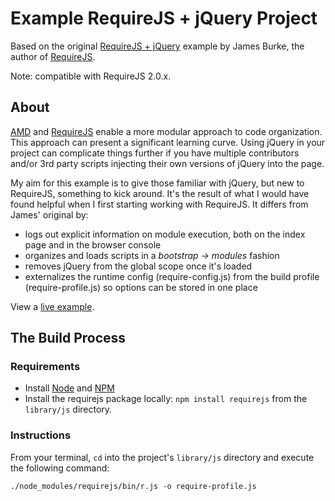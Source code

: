# Example RequireJS + jQuery Project #

Based on the original [RequireJS + jQuery][original] example by James Burke, the author of [RequireJS][requirejs].

Note: compatible with RequireJS 2.0.x.

## About ##

[AMD][amd] and [RequireJS][requirejs] enable a more modular approach to code organization. This approach can present a significant learning curve. Using jQuery in your project can complicate things further if you have multiple contributors and/or 3rd party scripts injecting their own versions of jQuery into the page.

My aim for this example is to give those familiar with jQuery, but new to RequireJS, something to kick around. It's the result of what I would have found helpful when I first starting working with RequireJS. It differs from James' original by:

* logs out explicit information on module execution, both on the index page and in the browser console
* organizes and loads scripts in a *bootstrap -> modules* fashion
* removes jQuery from the global scope once it's loaded
* externalizes the runtime config (require-config.js) from the build profile (require-profile.js) so options can be stored in one place

View a [live example][gh-pages].

## The Build Process

### Requirements

* Install [Node][node] and [NPM][npm]
* Install the requirejs package locally: `npm install requirejs` from the `library/js` directory.

### Instructions ###

From your terminal, `cd` into the project's `library/js` directory and execute the following command:

    ./node_modules/requirejs/bin/r.js -o require-profile.js



[amd]:https://github.com/amdjs/amdjs-api/wiki/AMD
[requirejs]:https://github.com/jrburke/requirejs
[original]:https://github.com/jrburke/require-jquery
[node]:http://nodejs.org/
[npm]:https://github.com/isaacs/npm
[gh-pages]:http://ryanfitzer.github.com/Example-RequireJS-jQuery-Project/